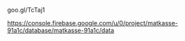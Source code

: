 goo.gl/TcTaj1

https://console.firebase.google.com/u/0/project/matkasse-91a1c/database/matkasse-91a1c/data
